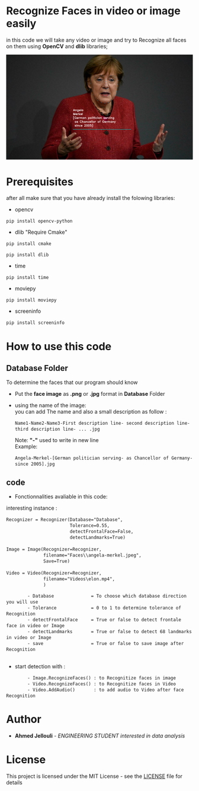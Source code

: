 # Recognize Faces in video or image easily 

in this code we will take any video or image and try to Recognize all faces on them using **OpenCV** and **dlib** libraries;

![](FacialReco.png)

# Prerequisites

after all make sure that you have already install the folowing libraries:

- opencv
```
pip install opencv-python
```
- dlib "Require Cmake"
```
pip install cmake
```
```
pip install dlib
```
- time
```
pip install time
```
- moviepy
```
pip install moviepy
```
- screeninfo
```
pip install screeninfo
```
# How to use this code
## **Database** Folder
To determine the faces that our program should know
- Put the **face image** as **.png** or **.jpg** format in **Database** Folder
- using the name of the image:
   <br /> you can add The name and also a small description as follow : 
   
  ```
  Name1-Name2-Name3-First description line- second description line- third description line- ... .jpg
  ```
  Note: **"-"** used to write in new line
  <br />Example: 
  
  ```
  Angela-Merkel-[German politician serving- as Chancellor of Germany- since 2005].jpg
  ```
  
## code 

- Fonctionnalities avaliable in this code:

interesting instance :
```
Recognizer = Recognizer(Database="Database",
                        Tolerance=0.55,
                        detectFrontalFace=False, 
                        detectLandmarks=True)

Image = Image(Recognizer=Recognizer,
              filename="Faces\\angela-merkel.jpeg",
              Save=True)

Video = Video(Recognizer=Recognizer,
              filename="Videos\elon.mp4",   
              )
```

``` 
        - Database              = To choose which database direction you will use         
        - Tolerance             = 0 to 1 to determine tolerance of Recognition        
        - detectFrontalFace     = True or false to detect frontale face in video or Image
        - detectLandmarks       = True or false to detect 68 landmarks in video or Image 
        - save                  = True or false to save image after Recognition
        
``` 
 
- start detection with :
``` 
        - Image.RecognizeFaces() : to Recognitize faces in image
        - Video.RecognizeFaces() : to Recognitize faces in Video
        - Video.AddAudio()       : to add audio to Video after face Recognition
``` 
# Author

* **Ahmed Jellouli** - *ENGINEERING STUDENT interested in data analysis* 

# License

This project is licensed under the MIT License - see the [LICENSE](LICENSE) file for details



